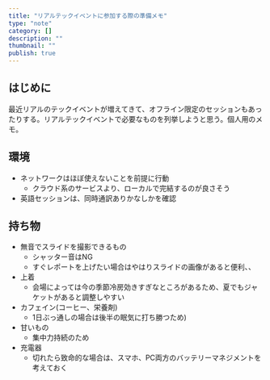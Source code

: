 ```yaml
---
title: "リアルテックイベントに参加する際の準備メモ"
type: "note"
category: []
description: ""
thumbnail: ""
publish: true
---
```



## はじめに

最近リアルのテックイベントが増えてきて、オフライン限定のセッションもあったりする。リアルテックイベントで必要なものを列挙しようと思う。個人用のメモ。


## 環境

* ネットワークはほぼ使えないことを前提に行動
  * クラウド系のサービスより、ローカルで完結するのが良さそう
* 英語セッションは、同時通訳ありかなしかを確認


## 持ち物

* 無音でスライドを撮影できるもの
  * シャッター音はNG
  * すぐレポートを上げたい場合はやはりスライドの画像があると便利、、
* 上着
  * 会場によっては今の季節冷房効きすぎなところがあるため、夏でもジャケットがあると調整しやすい
* カフェイン(コーヒー、栄養剤)
  * 1日ぶっ通しの場合は後半の眠気に打ち勝つため)
* 甘いもの
  * 集中力持続のため
* 充電器
  * 切れたら致命的な場合は、スマホ、PC両方のバッテリーマネジメントを考えておく
